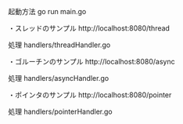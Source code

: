 
起動方法
go run main.go

・スレッドのサンプル
http://localhost:8080/thread

処理
handlers/threadHandler.go

・ゴルーチンのサンプル
http://localhost:8080/async

処理
handlers/asyncHandler.go

・ポインタのサンプル
http://localhost:8080/pointer

処理
handlers/pointerHandler.go



